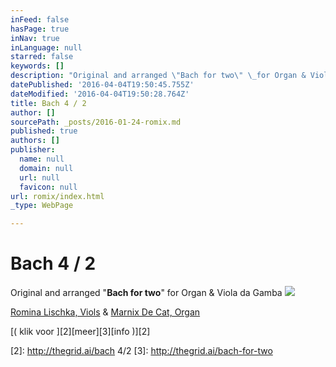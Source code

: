 ```yaml
---
inFeed: false
hasPage: true
inNav: true
inLanguage: null
starred: false
keywords: []
description: "Original and arranged \"Bach for two\" \_for Organ & Viola da Gamba"
datePublished: '2016-04-04T19:50:45.755Z'
dateModified: '2016-04-04T19:50:28.764Z'
title: Bach 4 / 2
author: []
sourcePath: _posts/2016-01-24-romix.md
published: true
authors: []
publisher:
  name: null
  domain: null
  url: null
  favicon: null
url: romix/index.html
_type: WebPage

---
```

# Bach 4 / 2

Original and arranged "**Bach for two**"  for Organ & Viola da Gamba
![](https://the-grid-user-content.s3-us-west-2.amazonaws.com/78b72188-f165-4ef5-8c7a-095e3d801d17.jpg)

[Romina Lischka, Viols][0] &                            [Marnix De Cat, Organ][1]

[( klik voor ][2][meer][3][info )][2]

[0]: http://www.rominalischka.eu/
[1]: http://www.marnixdecat.be/
[2]: http://thegrid.ai/bach 4/2
[3]: http://thegrid.ai/bach-for-two